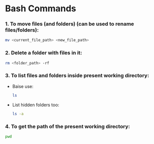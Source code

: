 # Bash Commands

### 1. To move files (and folders) (can be used to rename files/folders):

```bash
mv <current_file_path> <new_file_path>
```

### 2. Delete a folder with files in it:

```bash
rm <folder_path> -rf
```

### 3. To list files and folders inside present working directory:

- Baise use:

  ```bash
  ls
  ```

- List hidden folders too:

  ```bash
  ls -a
  ```

### 4. To get the path of the present working directory:

```bash
pwd
```
